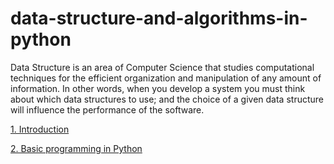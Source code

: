 # data-structure-and-algorithms-in-python

Data Structure is an area of Computer Science that studies computational techniques for the efficient organization and manipulation of any amount of information. In other words, when you develop a system you must think about which data structures to use; and the choice of a given data structure will influence the performance of the software.

[1. Introduction](./1_section-introduction/resources/Estrutura%2Bde%2BDados%2Be%2BAlgoritmos%2Bcom%2BPython/Estrutura%20de%20Dados%20e%20Algoritmos%20com%20Python/)

[2. Basic programming in Python](./2_section-basic-programming-in-python/)
